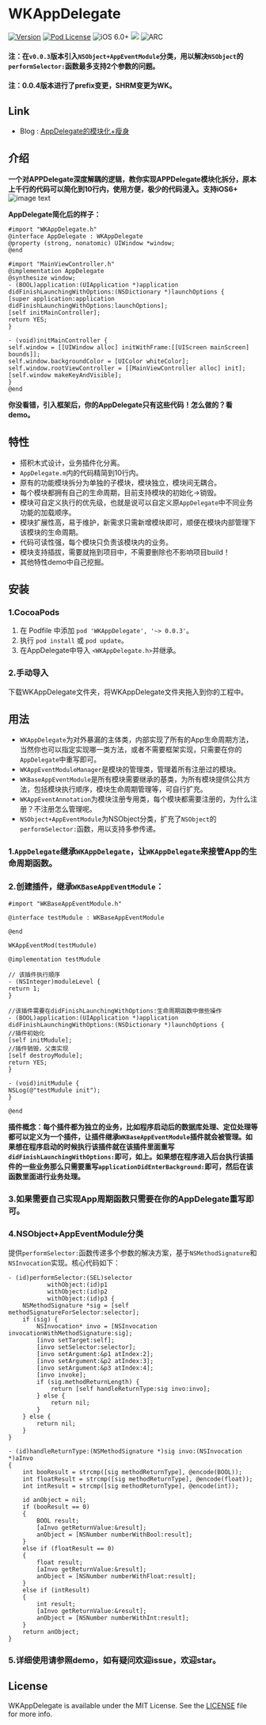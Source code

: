 # WKAppDelegate

[![Version](https://img.shields.io/cocoapods/v/SHRMAppDelegate.svg?style=flat)](http://cocoapods.org/pods/SHRMAppDelegate)
[![Pod License](http://img.shields.io/cocoapods/l/SHRMAppDelegate.svg?style=flat)](https://opensource.org/licenses/MIT)
![iOS 6.0+](https://img.shields.io/badge/iOS-6.0%2B-blue.svg)
![](https://img.shields.io/badge/language-objc-orange.svg)
![ARC](https://img.shields.io/badge/ARC-orange.svg)


#### 注：在`v0.0.3`版本引入`NSObject+AppEventModule`分类，用以解决`NSObject`的`performSelector:`函数最多支持2个参数的问题。
#### 注：0.0.4版本进行了prefix变更，SHRM变更为WK。


## Link
* Blog : [AppDelegate的模块化+瘦身](https://juejin.im/post/5c62caf6e51d457fc905dd75)

## 介绍
**一个对APPDelegate深度解耦的逻辑，教你实现APPDelegate模块化拆分，原本上千行的代码可以简化到10行内，使用方便，极少的代码浸入。支持iOS6+**
![image text](https://user-gold-cdn.xitu.io/2019/2/12/168e20a0d3b1bb53?imageslim)

**AppDelegate简化后的样子：**

```objc
#import "WKAppDelegate.h"
@interface AppDelegate : WKAppDelegate
@property (strong, nonatomic) UIWindow *window;
@end
```
```objc
#import "MainViewController.h"
@implementation AppDelegate
@synthesize window;
- (BOOL)application:(UIApplication *)application didFinishLaunchingWithOptions:(NSDictionary *)launchOptions {
[super application:application didFinishLaunchingWithOptions:launchOptions];
[self initMainController];
return YES;
}

- (void)initMainController {
self.window = [[UIWindow alloc] initWithFrame:[[UIScreen mainScreen] bounds]];
self.window.backgroundColor = [UIColor whiteColor];
self.window.rootViewController = [[MainViewController alloc] init];
[self.window makeKeyAndVisible];
}
@end
```
**你没看错，引入框架后，你的AppDelegate只有这些代码！怎么做的？看demo。**

## 特性

- 搭积木式设计，业务插件化分离。
- `AppDelegate.m`内的代码精简到10行内。
- 原有的功能模块拆分为单独的子模块，模块独立，模块间无耦合。
- 每个模块都拥有自己的生命周期，目前支持模块的初始化->销毁。
- 模块可自定义执行的优先级，也就是说可以自定义原`AppDelegate`中不同业务功能的加载顺序。
- 模块扩展性高，易于维护，新需求只需新增模块即可，顺便在模块内部管理下该模块的生命周期。
- 代码可读性强，每个模块只负责该模块内的业务。
- 模块支持插拔，需要就拖到项目中，不需要删除也不影响项目build！
- 其他特性demo中自己挖掘。

## 安装

### 1.CocoaPods
1. 在 Podfile 中添加 `pod 'WKAppDelegate', '~> 0.0.3'`。
2. 执行 `pod install` 或 `pod update`。
3. 在AppDelegate中导入 `<WKAppDelegate.h>`并继承。


### 2.手动导入

下载WKAppDelegate文件夹，将WKAppDelegate文件夹拖入到你的工程中。

## 用法

- `WKAppDelegate`为对外暴漏的主体类，内部实现了所有的App生命周期方法，当然你也可以指定实现哪一类方法，或者不需要框架实现，只需要在你的`AppDelegate`中重写即可。
- `WKAppEventModuleManager`是模块的管理类，管理着所有注册过的模块。
- `WKBaseAppEventModule`是所有模块需要继承的基类，为所有模块提供公共方法，包括模块执行顺序，模块生命周期管理等，可自行扩充。
- `WKAppEventAnnotation`为模块注册专用类，每个模块都需要注册的，为什么注册？不注册怎么管理呢。
- `NSObject+AppEventModule`为NSObject分类，扩充了`NSObject`的`performSelector:`函数，用以支持多参传递。

### 1.`AppDelegate`继承`WKAppDelegate`，让`WKAppDelegate`来接管App的生命周期函数。
### 2.创建插件，继承`WKBaseAppEventModule`：

```objc
#import "WKBaseAppEventModule.h"

@interface testMudule : WKBaseAppEventModule

@end
```
```objc
WKAppEventMod(testMudule)

@implementation testMudule

// 该插件执行顺序
- (NSInteger)moduleLevel {
return 1;
}

//该插件需要在didFinishLaunchingWithOptions:生命周期函数中做些操作
- (BOOL)application:(UIApplication *)application didFinishLaunchingWithOptions:(NSDictionary *)launchOptions {
//插件初始化
[self initMudule];
//插件销毁，父类实现
[self destroyModule];
return YES;
}

- (void)initMudule {
NSLog(@"testMudule init");
}

@end
```
**插件概念：每个插件都为独立的业务，比如程序启动后的数据库处理、定位处理等都可以定义为一个插件，让插件继承`WKBaseAppEventModule`插件就会被管理。如果想在程序启动的时候执行该插件就在该插件里面重写`didFinishLaunchingWithOptions:`即可，如上。如果想在程序进入后台执行该插件的一些业务那么只需要重写`applicationDidEnterBackground:`即可，然后在该函数里面进行业务处理。**

### 3.如果需要自己实现App周期函数只需要在你的AppDelegate重写即可。

### 4.NSObject+AppEventModule分类

提供`performSelector:`函数传递多个参数的解决方案，基于`NSMethodSignature`和`NSInvocation`实现。核心代码如下：

```objc
- (id)performSelector:(SEL)selector
           withObject:(id)p1
           withObject:(id)p2
           withObject:(id)p3 {
    NSMethodSignature *sig = [self methodSignatureForSelector:selector];
    if (sig) {
        NSInvocation* invo = [NSInvocation invocationWithMethodSignature:sig];
        [invo setTarget:self];
        [invo setSelector:selector];
        [invo setArgument:&p1 atIndex:2];
        [invo setArgument:&p2 atIndex:3];
        [invo setArgument:&p3 atIndex:4];
        [invo invoke];
        if (sig.methodReturnLength) {
            return [self handleReturnType:sig invo:invo];
        } else {
            return nil;
        }
    } else {
        return nil;
    }
}
```

```objc
- (id)handleReturnType:(NSMethodSignature *)sig invo:(NSInvocation *)aInvo
{
    int booResult = strcmp([sig methodReturnType], @encode(BOOL));
    int floatResult = strcmp([sig methodReturnType], @encode(float));
    int intResult = strcmp([sig methodReturnType], @encode(int));
    
    id anObject = nil;
    if (booResult == 0)
    {
        BOOL result;
        [aInvo getReturnValue:&result];
        anObject = [NSNumber numberWithBool:result];
    }
    else if (floatResult == 0)
    {
        float result;
        [aInvo getReturnValue:&result];
        anObject = [NSNumber numberWithFloat:result];
    }
    else if (intResult)
    {
        int result;
        [aInvo getReturnValue:&result];
        anObject = [NSNumber numberWithInt:result];
    }
    return anObject;
}
```

### 5.详细使用请参照demo，如有疑问欢迎issue，欢迎star。

## License

WKAppDelegate is available under the MIT License. See the [LICENSE](https://github.com/GitWangKai/WKAppDelegate/blob/master/LICENSE) file for more info.

